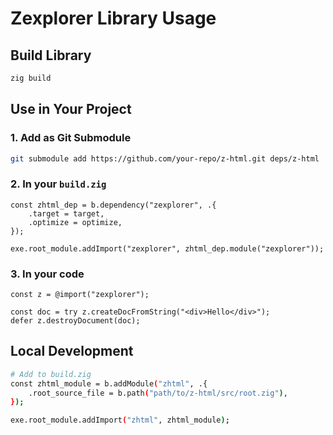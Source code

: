 # Zexplorer Library Usage

## Build Library
```bash
zig build
```

## Use in Your Project

### 1. Add as Git Submodule
```bash
git submodule add https://github.com/your-repo/z-html.git deps/z-html
```

### 2. In your `build.zig`
```zig
const zhtml_dep = b.dependency("zexplorer", .{
    .target = target,
    .optimize = optimize,
});

exe.root_module.addImport("zexplorer", zhtml_dep.module("zexplorer"));
```

### 3. In your code
```zig
const z = @import("zexplorer");

const doc = try z.createDocFromString("<div>Hello</div>");
defer z.destroyDocument(doc);
```

## Local Development
```bash
# Add to build.zig
const zhtml_module = b.addModule("zhtml", .{
    .root_source_file = b.path("path/to/z-html/src/root.zig"),
});

exe.root_module.addImport("zhtml", zhtml_module);
```
